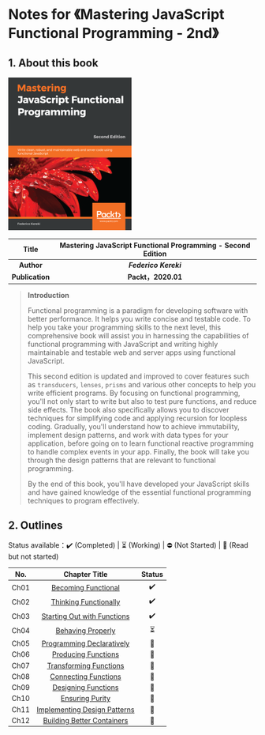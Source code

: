 # Notes for 《Mastering JavaScript Functional Programming - 2nd》



## 1. About this book

![Mastering JavaScript Functional Programming - Second Edition](assets/cover.png)

|    **Title**    | **Mastering JavaScript Functional Programming - Second Edition** |
| :-------------: | :----------------------------------------------------------: |
|   **Author**    |                    ***Federico Kereki***                     |
| **Publication** |                      **Packt，2020.01**                      |

> **Introduction**
>
> Functional programming is a paradigm for developing software with better performance. It helps you write concise and testable code. To help you take your programming skills to the next level, this comprehensive book will assist you in harnessing the capabilities of functional programming with JavaScript and writing highly maintainable and testable web and server apps using functional JavaScript.
>
> This second edition is updated and improved to cover features such as `transducers`, `lenses`, `prisms` and various other concepts to help you write efficient programs. By focusing on functional programming, you'll not only start to write but also to test pure functions, and reduce side effects. The book also specifically allows you to discover techniques for simplifying code and applying recursion for loopless coding. Gradually, you'll understand how to achieve immutability, implement design patterns, and work with data types for your application, before going on to learn functional reactive programming to handle complex events in your app. Finally, the book will take you through the design patterns that are relevant to functional programming.
>
> By the end of this book, you'll have developed your JavaScript skills and have gained knowledge of the essential functional programming techniques to program effectively.



## 2. Outlines

Status available：:heavy_check_mark: (Completed) | :hourglass_flowing_sand: (Working) | :no_entry: (Not Started) | :orange_book: (Read but not started)

| No.  |               Chapter Title               |          Status          |
| :--: | :---------------------------------------: | :----------------------: |
| Ch01 |     [Becoming Functional](./Ch01.md)      |    :heavy_check_mark:    |
| Ch02 |    [Thinking Functionally](./Ch02.md)     |    :heavy_check_mark:    |
| Ch03 | [Starting Out with Functions](./Ch03.md)  |    :heavy_check_mark:    |
| Ch04 |      [Behaving Properly](./Ch04.md)       | :hourglass_flowing_sand: |
| Ch05 |  [Programming Declaratively](./Ch05.md)   |      :orange_book:       |
| Ch06 |     [Producing Functions](./Ch06.md)      |      :orange_book:       |
| Ch07 |    [Transforming Functions](./Ch07.md)    |      :orange_book:       |
| Ch08 |     [Connecting Functions](./Ch08.md)     |      :orange_book:       |
| Ch09 |     [Designing Functions](./Ch09.md)      |      :orange_book:       |
| Ch10 |       [Ensuring Purity](./Ch10.md)        |      :orange_book:       |
| Ch11 | [Implementing Design Patterns](./Ch11.md) |      :orange_book:       |
| Ch12 |  [Building Better Containers](./Ch12.md)  |      :orange_book:       |


